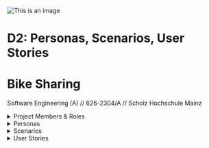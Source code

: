 ![This is an image](https://www.lehrer-online.de/fileadmin/user_upload/Hochschule_Mainz-Logo-W-orange-4c_324x174.png)

# **D2: Personas, Scenarios, User Stories**

# **Bike Sharing**

Software Engineering (A) // 626-2304/A // Scholz
Hochschule Mainz

<details><summary>Project Members & Roles</summary>
<p>

## **Project Members & Roles**

* Project manager & backend developer: Sebastian Geiger
* Deputy project manager & backend developer: Luke Loewe
* Backend Developer: Kai Seegers
* Frontend Developer & Designer: Jonas Frey
* Frontend Developer: Tim Ottenstein
* Frontend Developer: Wilhelm Roman

</p>
</details>


<details><summary>Personas</summary>
<p>

## **1. Personas**

   ### **1.1) Bruno Pressazk, Mayor**
   Bruno, 52, is the mayor of a small municipality in Mu-nich. He completed a dual degree in banking at the BankColleg in Würzburg and is a passionate cyclist. In his new  candidacy, he is promoting the possibility of renting bicycles at low cost.

   ### **1.2) Dr. Peter Wiesemann, CEO**
   Peter, 44, has been managing a medium-sized compa-ny with 200 employees since 2013. His employees want an environmentally friendly way to get to their cus-tomers. After acquiring electric cars, the company now also wants to offer the option of cycling to their nearby customers.

   ### **1.3) Petra Schlauberger, Costumer**
   Petra, 21, is a student and works as a reporter for a small journalist while studying. She is in the process of finding a way to rent cheap bicycles.

</p>
</details>


<details><summary>Scenarios</summary>
<p>

   ## **2. Scenarios**

   ### **2.1) Bruno Pressazk**
   #### *Use for municipalities*
   An important task of the mayor is to lead the municipality. The mayor advises and helps to decide whether there should be a possibility for citizens to rent bicycles at low cost. With this possibility, the municipality could cooperate with the local bicycle shops and provide a new cost-efficient and future-proof answer to public transport.
To launch the bike rental, the mayor himself or the members of statt from the commune can follow our [instructions for starting your own bike rental](https://gitlab.rlp.net/software-engineering/2022/bike-sharing/-/blob/main/README.md). Only some basic technical knowledge will be needed.
As an administrator of the service you will not only be able to edit the appearance of the website, but also can see who rented which bike when. Thus, you can gather information about the workload of your bike fleet and keep the renters accountable.
    
   ### **2.2) Dr. Peter Wiesemann**
   #### *Use for management*
   As the head of a 200-person company, it is important to Peter that all his employees have a way to travel around the company premises or to customers in an environmentally friendly way. With an easy-to-set-up, customisable and scalable software solution, renting is almost effortless for his employees. This software solution does not require any major investment.
   Dr. Wiesemann can follow our [instructions for starting your own bike rental](https://gitlab.rlp.net/software-engineering/2022/bike-sharing/-/blob/main/README.md), just like Bruno Pressazk could, to start the bike rental, add/remove bikes to his fleet and administrate the rental. Once operational, it is easy to customize the UI and adopt it to align with corporate identity by editing the frontend files.
   
   ### **2.3) Petra Schlauberger**
   #### *Use for customer*
   Petra could rent a bike at any time through a web-based bike rental service to do her job. Not only your job, but also a small contribution to the environment and your own health.
   To rent a bike, Petra can enter the url provided by her local bike rental in all common web browsers. After logging in/registering she will see a website with a map showing all available bikes in her city. By choosing a bike on the map, she will be forwarded to a page for the bike, showing some basic information of the bike (e.g. a picture of the bike) and a button to rent the bike. 
   To the a rental, she will have to return the bike to the location where she picked it up & click on a button to give back the bike.

</p>
</details>


<details><summary>User Stories</summary>
<p>


   ## **3. User Stories**

   - As a mayor, I can offer a web-based and cost-efficient bike rental service for the municipality and the citizens.
   -As a mayor, I can have control over my bike fleet and add as well as remove new bikes easily
   - As a manager, I can offer my staff an internal and environmentally friendly option for bike hire.
   - As a customer, I can rent bicycles easily and without complications.
   - As a customer I can register via the website to rent bicycles 
   - As a customer, I can see at a glance where and how many bicycles are available.
   - As a customer I can rent a bike by pressing a button.
   - As a customer, I will be asked for permission to retrieve my GPS data.
   - As a customer, I can set up the system myself via Docker and a manual without having to develop it myself.
   - As an operator, I would like to create the data for the bicycles independently.
   - As an operator, I would like to have quick access to the data.
</p>
</details>
